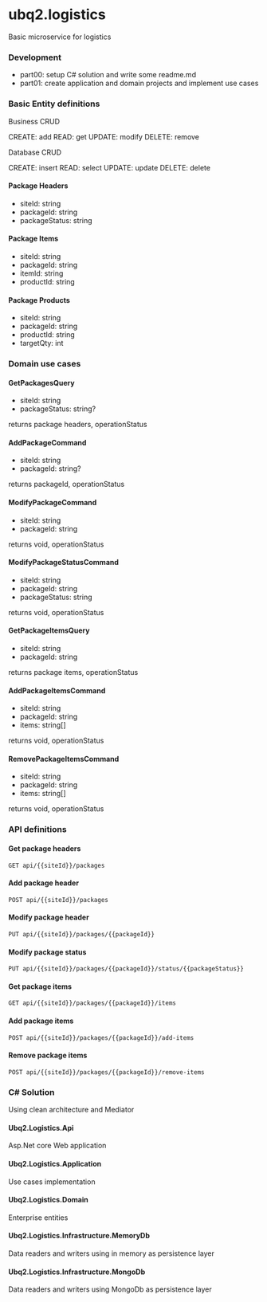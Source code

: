 # ubq2.logistics
Basic microservice for logistics

### Development

- part00: setup C# solution and write some readme.md
- part01: create application and domain projects and implement use cases

### Basic Entity definitions

Business CRUD

CREATE: add
READ: get
UPDATE: modify
DELETE: remove

Database CRUD

CREATE: insert
READ: select
UPDATE: update
DELETE: delete

#### Package Headers
- siteId: string
- packageId: string
- packageStatus: string

#### Package Items
- siteId: string
- packageId: string
- itemId: string
- productId: string

#### Package Products
- siteId: string
- packageId: string
- productId: string
- targetQty: int

### Domain use cases

#### GetPackagesQuery
- siteId: string
- packageStatus: string? 

returns package headers, operationStatus

#### AddPackageCommand
- siteId: string
- packageId: string?

returns packageId, operationStatus

#### ModifyPackageCommand
- siteId: string
- packageId: string

returns void, operationStatus

#### ModifyPackageStatusCommand
- siteId: string
- packageId: string
- packageStatus: string

returns void, operationStatus

#### GetPackageItemsQuery
- siteId: string
- packageId: string

returns package items, operationStatus

#### AddPackageItemsCommand
- siteId: string
- packageId: string
- items: string[]

returns void, operationStatus

#### RemovePackageItemsCommand
- siteId: string
- packageId: string
- items: string[]

returns void, operationStatus


### API definitions

#### Get package headers

`GET api/{{siteId}}/packages`

#### Add package header

`POST api/{{siteId}}/packages`

#### Modify package header

`PUT api/{{siteId}}/packages/{{packageId}}`

#### Modify package status

`PUT api/{{siteId}}/packages/{{packageId}}/status/{{packageStatus}}`

#### Get package items

`GET api/{{siteId}}/packages/{{packageId}}/items`

#### Add package items

`POST api/{{siteId}}/packages/{{packageId}}/add-items`

#### Remove package items

`POST api/{{siteId}}/packages/{{packageId}}/remove-items`

### C# Solution
Using clean architecture and Mediator

#### Ubq2.Logistics.Api
Asp.Net core Web application

#### Ubq2.Logistics.Application
Use cases implementation

#### Ubq2.Logistics.Domain
Enterprise entities

#### Ubq2.Logistics.Infrastructure.MemoryDb
Data readers and writers using in memory as persistence layer

#### Ubq2.Logistics.Infrastructure.MongoDb
Data readers and writers using MongoDb as persistence layer